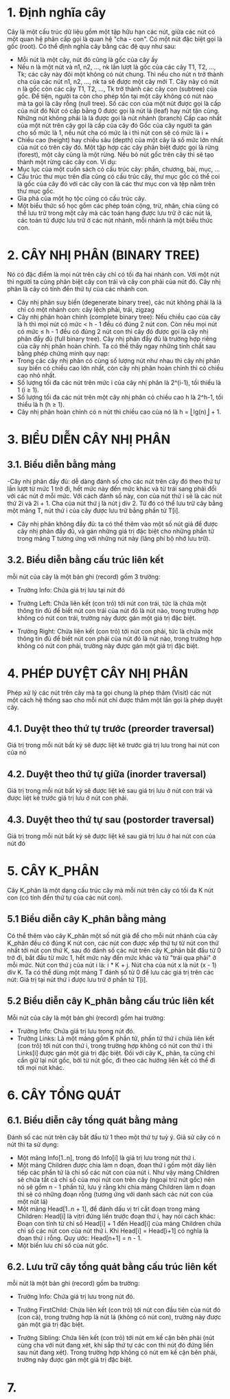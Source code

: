 # 1. Định nghĩa cây
Cây là một cấu trúc dữ liệu gồm một tập hữu hạn các nút, giữa các nút có một quan hệ phân cấp gọi là quan hệ "cha - con". Có một nút đặc biệt gọi là gốc (root).
Có thể định nghĩa cây bằng các đệ quy như sau:
- Mỗi nút là một cây, nút đó cũng là gốc của cây ấy
- Nếu n là một nút và n1, n2, …, nk lần lượt là gốc của các cây T1, T2, …, Tk; các cây này đôi 
một không có nút chung. Thì nếu cho nút n trở thành cha của các nút n1, n2, …, nk ta sẽ được một cây mới T. Cây này có nút n là gốc còn các cây T1, T2, …, Tk trở thành các cây 
con (subtree) của gốc.
Để tiện, người ta còn cho phép tồn tại một cây không có nút nào mà ta gọi là cây rỗng (null 
tree).
Số các con của một nút được gọi là cấp của nút đó
Nút có cấp bằng 0 được gọi là nút lá (leaf) hay nút tận cùng.
Những nút không phải là lá được gọi là nút nhánh (branch)
Cấp cao nhất của một nút trên cây gọi là cấp của cây đó
Gốc của cây người ta gán cho số mức là 1, nếu nút cha có mức là i thì nút con sẽ có mức là i + 
- Chiều cao (height) hay chiều sâu (depth) của một cây là số mức lớn nhất của nút có trên cây 
đó.
Một tập hợp các cây phân biệt được gọi là rừng (forest), một cây cũng là một rừng. Nếu bỏ nút gốc trên cây thì sẽ tạo thành một rừng các cây con.
Ví dụ:
- Mục lục của một cuốn sách có cấu trúc cây: phần, chương, bài, mục, ...
- Cấu trúc thư mục trên đĩa cũng có cấu trúc cây, thư mục gốc có thể coi là gốc của cây đó 
với các cây con là các thư mục con và tệp nằm trên thư mục gốc.
- Gia phả của một họ tộc cũng có cấu trúc cây.
- Một biểu thức số học gồm các phép toán cộng, trừ, nhân, chia cũng có thể lưu trữ trong một cây mà các toán hạng được lưu trữ ở các nút lá, các toán tử được lưu trữ ở các nút nhánh, mỗi nhánh là một biểu thức con.
# 2. CÂY NHỊ PHÂN (BINARY TREE)
Nó có đặc điểm là mọi nút trên cây chỉ có tối đa hai nhánh con. Với một nút thì người ta cũng phân biệt cây con trái và cây con phải của nút đó. Cây nhị phân là cây có tính đến thứ tự của các nhánh con.
- Cây nhị phân suy biến (degenerate binary tree), 
các nút không phải là lá chỉ có một nhánh con: cây lệch phải, trái, zigzag
- Cây nhị phân hoàn chỉnh (complete binary tree): Nếu chiều cao của cây là h thì mọi nút có mức < h - 1 đều có đúng 2 nút con. Còn nếu mọi nút có mức ≤ h - 1 đều có đúng 2 nút con thì cây đó được gọi là cây nhị phân đầy đủ (full binary tree). Cây nhị phân đầy đủ là trường hợp riêng của cây nhị phân hoàn chỉnh.
Ta có thể thấy ngay những tính chất sau bằng phép chứng minh quy nạp: 
- Trong các cây nhị phân có cùng số lượng nút như nhau thì cây nhị phân suy biến có chiều cao lớn nhất, còn cây nhị phân hoàn chỉnh thì có chiều cao nhỏ nhất.
- Số lượng tối đa các nút trên mức i của cây nhị phân là 2^(i-1), tối thiểu là 1 (i ≥ 1). 
- Số lượng tối đa các nút trên một cây nhị phân có chiều cao h là 2^h-1, tối thiểu là h (h ≥ 1). 
- Cây nhị phân hoàn chỉnh có n nút thì chiều cao của nó là h = ⎣lg(n)⎦ + 1.
# 3. BIỂU DIỄN CÂY NHỊ PHÂN
## 3.1. Biểu diễn bằng mảng
-Cây nhị phân đầy đủ: dễ dàng đánh số cho các nút trên cây đó theo thứ tự lần lượt từ mức 1 trở đi, hết mức này đến mức khác và từ trái sang phải đối với các nút ở mỗi mức.
Với cách đánh số này, con của nút thứ i sẽ là các nút thứ 2i và 2i + 1. Cha của nút thứ j là nút j div 2. Từ đó có thể lưu trữ cây bằng một mảng T, nút thứ i của cây được lưu trữ bằng phần tử T[i].
- Cây nhị phân không đầy đủ: ta có thể thêm vào một số nút giả để được cây 
nhị phân đầy đủ, và gán những giá trị đặc biệt cho những phần tử trong mảng T tương ứng với 
những nút này (lãng phí bộ nhớ lưu trữ).
## 3.2. Biểu diễn bằng cấu trúc liên kết
mỗi nút của cây là một bản ghi (record) gồm 3 trường: 

- Trường Info: Chứa giá trị lưu tại nút đó 

- Trường Left: Chứa liên kết (con trỏ) tới nút con trái, tức là chứa một thông tin đủ để biết nút con trái của nút đó là nút nào, trong trường hợp không có nút con trái, trường này được gán một giá trị đặc biệt. 

- Trường Right: Chứa liên kết (con trỏ) tới nút con phải, tức là chứa một thông tin đủ để biết 
nút con phải của nút đó là nút nào, trong trường hợp không có nút con phải, trường này 
được gán một giá trị đặc biệt.
# 4. PHÉP DUYỆT CÂY NHỊ PHÂN
Phép xử lý các nút trên cây mà ta gọi chung là phép thăm (Visit) các nút một cách hệ thống 
sao cho mỗi nút chỉ được thăm một lần gọi là phép duyệt cây.
## 4.1. Duyệt theo thứ tự trước (preorder traversal)
Giá trị trong mỗi nút bất kỳ sẽ được liệt kê trước giá trị lưu trong hai nút con của nó
## 4.2. Duyệt theo thứ tự giữa (inorder traversal)
Giá trị trong mỗi nút bất kỳ sẽ được liệt kê sau giá trị lưu ở nút con trái và được liệt kê trước giá trị lưu ở nút con phải.
## 4.3. Duyệt theo thứ tự sau (postorder traversal)
Giá trị trong mỗi nút bất kỳ sẽ được liệt kê sau giá trị lưu 
ở hai nút con của nút đó
# 5. CÂY K_PHÂN 
Cây K_phân là một dạng cấu trúc cây mà mỗi nút trên cây có tối đa K nút con (có tính đến thứ tự của các nút con).
## 5.1 Biểu diễn cây K_phân bằng mảng
Có thể thêm vào cây K_phân một số nút giả để cho mỗi nút nhánh của cây K_phân đều có đúng K nút con, các nút con được xếp 
thứ tự từ nút con thứ nhất tới nút con thứ K, sau đó đánh số các nút trên cây K_phân bắt đầu từ 0 trở đi, bắt đầu từ mức 1, hết mức này đến mức khác và từ "trái qua phải" ở mỗi mức. Nút con thứ j của nút i là: i * K + j. Nút cha của nút x là nút (x - 1) div K. Ta có thể dùng một mảng T đánh số từ 0 để lưu các giá trị trên các nút: Giá trị tại nút thứ i được lưu trữ ở phần tử T[i].
## 5.2 Biểu diễn cây K_phân bằng cấu trúc liên kết
Mỗi nút của cây là một bản ghi (record) gồm hai trường:
- Trường Info: Chứa giá trị lưu trong nút đó.
- Trường Links: Là một mảng gồm K phần tử, phần tử thứ i chứa liên kết (con trỏ) tới nút 
con thứ i, trong trường hợp không có nút con thứ i thì Links[i] được gán một giá trị đặc biệt.
Đối với cây K_ phân, ta cũng chỉ cần giữ lại nút gốc, bởi từ nút gốc, đi theo các hướng liên 
kết có thể đi tới mọi nút khác.
# 6. CÂY TỔNG QUÁT
## 6.1. Biểu diễn cây tổng quát bằng mảng
Đánh số các nút trên cây bắt đầu từ 1 theo 
một thứ tự tuỳ ý. Giả sử cây có n nút thì ta sử dụng: 
- Một mảng Info[1..n], trong đó Info[i] là giá trị lưu trong nút thứ i.
- Một mảng Children được chia làm n đoạn, đoạn thứ i gồm một dãy liên tiếp các phần tử là chỉ số các nút con của nút i. Như vậy mảng Children sẽ chứa tất cả chỉ số của mọi nút con trên cây (ngoại trừ nút gốc) nên nó sẽ gồm n - 1 phần tử, lưu ý rằng khi chia mảng Children làm n đoạn thì sẽ có những đoạn rỗng (tương ứng với danh sách các nút con của một nút lá)
- Một mảng Head[1..n + 1], để đánh dấu vị trí cắt đoạn trong mảng Children: Head[i] là vịtrí đứng liền trước đoạn thứ i, hay nói cách khác: Đoạn con tính từ chỉ số Head[i] + 1 đến Head[i] của mảng Children chứa chỉ số các nút con của nút thứ i. Khi Head[i] = Head[i+1] có nghĩa là đoạn thứ i rỗng. Quy ước: Head[n+1] = n - 1.
- Một biến lưu chỉ số của nút gốc.
## 6.2. Lưu trữ cây tổng quát bằng cấu trúc liên kết
mỗi nút là một bản ghi (record) gồm ba 
trường: 

- Trường Info: Chứa giá trị lưu trong nút đó. 

- Trường FirstChild: Chứa liên kết (con trỏ) tới nút con đầu tiên của nút đó (con cả), trong trường hợp là nút lá (không có nút con), trường này được gán một giá trị đặc biệt.
- Trường Sibling: Chứa liên kết (con trỏ) tới nút em kế cận bên phải (nút cùng cha với nút đang xét, khi sắp thứ tự các con thì nút đó đứng liền sau nút đang xét). Trong trường hợp không có nút em kế cận bên phải, trường này được gán một giá trị đặc biệt.
# 7. 
